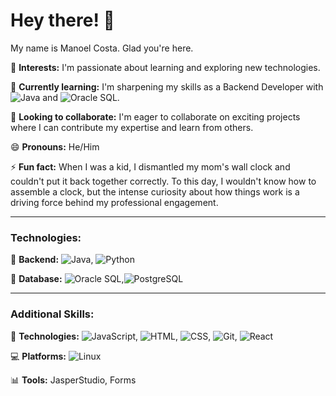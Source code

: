 # Hey there! 👋

My name is Manoel Costa. Glad you're here.

👀 **Interests:** I'm passionate about learning and exploring new technologies.

🌱 **Currently learning:** I'm sharpening my skills as a Backend Developer with ![Java](https://img.shields.io/badge/Java-007396?logo=java&logoColor=white) and ![Oracle SQL](https://img.shields.io/badge/Oracle_SQL-F80000?logo=oracle&logoColor=white).

💞️ **Looking to collaborate:** I'm eager to collaborate on exciting projects where I can contribute my expertise and learn from others.

😄 **Pronouns:** He/Him

⚡ **Fun fact:** When I was a kid, I dismantled my mom's wall clock and couldn't put it back together correctly. To this day, I wouldn't know how to assemble a clock, but the intense curiosity about how things work is a driving force behind my professional engagement.

---

### Technologies:

🚀 **Backend:** ![Java](https://img.shields.io/badge/Java-007396?logo=java&logoColor=white), ![Python](https://img.shields.io/badge/Python-3776AB?logo=python&logoColor=white)

💾 **Database:** ![Oracle SQL](https://img.shields.io/badge/Oracle_SQL-F80000?logo=oracle&logoColor=white),![PostgreSQL](https://img.shields.io/badge/PostgreSQL-336791?logo=postgresql&logoColor=white)

---

### Additional Skills:

🔧 **Technologies:** ![JavaScript](https://img.shields.io/badge/JavaScript-F7DF1E?logo=javascript&logoColor=black), ![HTML](https://img.shields.io/badge/HTML5-E34F26?logo=html5&logoColor=white), ![CSS](https://img.shields.io/badge/CSS3-1572B6?logo=css3&logoColor=white), ![Git](https://img.shields.io/badge/Git-F05032?logo=git&logoColor=white), ![React](https://img.shields.io/badge/React-61DAFB?logo=react&logoColor=white)

💻 **Platforms:** ![Linux](https://img.shields.io/badge/Linux-FCC624?logo=linux&logoColor=black)

📊 **Tools:** JasperStudio, Forms
